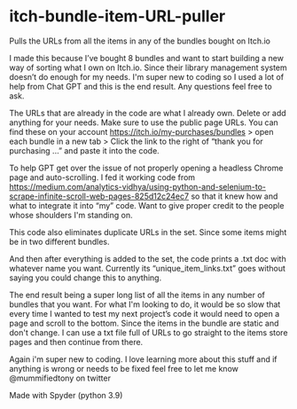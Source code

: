 # itch-bundle-item-URL-puller
Pulls the URLs from all the items in any of the bundles bought on Itch.io

I made this because I’ve bought 8 bundles and want to start building a new way of sorting what I own on Itch.io. Since their library management system doesn’t do enough for my needs. I'm super new to coding so I used a lot of help from Chat GPT and this is the end result. Any questions feel free to ask.

The URLs that are already in the code are what I already own. Delete or add anything for your needs. Make sure to use the public page URLs. You can find these on your account https://itch.io/my-purchases/bundles > open each bundle in a new tab > Click the link to the right of “thank you for purchasing ...” and paste it into the code.

To help GPT get over the issue of not properly opening a headless Chrome page and auto-scrolling. I fed it working code from https://medium.com/analytics-vidhya/using-python-and-selenium-to-scrape-infinite-scroll-web-pages-825d12c24ec7 so that it knew how and what to integrate it into “my” code. Want to give proper credit to the people whose shoulders I'm standing on.

This code also eliminates duplicate URLs in the set. Since some items might be in two different bundles.

And then after everything is added to the set, the code prints a .txt doc with whatever name you want. Currently its “unique_item_links.txt” goes without saying you could change this to anything.

The end result being a super long list of all the items in any number of bundles that you want. For what I'm looking to do, it would be so slow that every time I wanted to test my next project’s code it would need to open a page and scroll to the bottom. Since the items in the bundle are static and don't change. I can use a txt file full of URLs to go straight to the items store pages and then continue from there.

Again i'm super new to coding. I love learning more about this stuff and if anything is wrong or needs to be fixed feel free to let me know @mummifiedtony on twitter

Made with Spyder (python 3.9)
